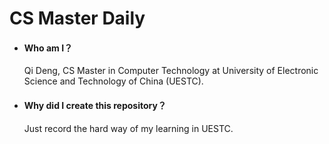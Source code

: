 # CS Master Daily

- #### Who am I？

  Qi Deng, CS Master in Computer Technology at University of Electronic Science and Technology of China (UESTC).

- #### Why did I create this repository？

  Just record the hard way of my learning in UESTC.
